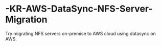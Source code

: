 # -KR-AWS-DataSync-NFS-Server-Migration
Try migrating NFS servers on-premise to AWS cloud using datasync on AWS.

